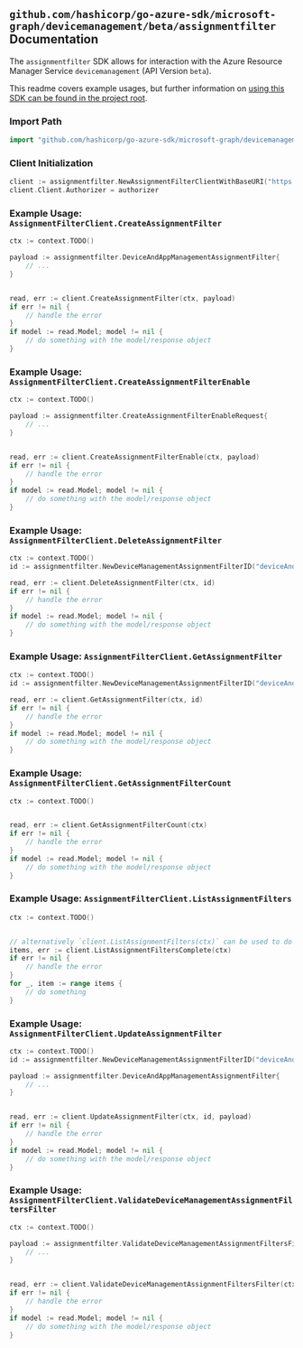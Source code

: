
## `github.com/hashicorp/go-azure-sdk/microsoft-graph/devicemanagement/beta/assignmentfilter` Documentation

The `assignmentfilter` SDK allows for interaction with the Azure Resource Manager Service `devicemanagement` (API Version `beta`).

This readme covers example usages, but further information on [using this SDK can be found in the project root](https://github.com/hashicorp/go-azure-sdk/tree/main/docs).

### Import Path

```go
import "github.com/hashicorp/go-azure-sdk/microsoft-graph/devicemanagement/beta/assignmentfilter"
```


### Client Initialization

```go
client := assignmentfilter.NewAssignmentFilterClientWithBaseURI("https://management.azure.com")
client.Client.Authorizer = authorizer
```


### Example Usage: `AssignmentFilterClient.CreateAssignmentFilter`

```go
ctx := context.TODO()

payload := assignmentfilter.DeviceAndAppManagementAssignmentFilter{
	// ...
}


read, err := client.CreateAssignmentFilter(ctx, payload)
if err != nil {
	// handle the error
}
if model := read.Model; model != nil {
	// do something with the model/response object
}
```


### Example Usage: `AssignmentFilterClient.CreateAssignmentFilterEnable`

```go
ctx := context.TODO()

payload := assignmentfilter.CreateAssignmentFilterEnableRequest{
	// ...
}


read, err := client.CreateAssignmentFilterEnable(ctx, payload)
if err != nil {
	// handle the error
}
if model := read.Model; model != nil {
	// do something with the model/response object
}
```


### Example Usage: `AssignmentFilterClient.DeleteAssignmentFilter`

```go
ctx := context.TODO()
id := assignmentfilter.NewDeviceManagementAssignmentFilterID("deviceAndAppManagementAssignmentFilterIdValue")

read, err := client.DeleteAssignmentFilter(ctx, id)
if err != nil {
	// handle the error
}
if model := read.Model; model != nil {
	// do something with the model/response object
}
```


### Example Usage: `AssignmentFilterClient.GetAssignmentFilter`

```go
ctx := context.TODO()
id := assignmentfilter.NewDeviceManagementAssignmentFilterID("deviceAndAppManagementAssignmentFilterIdValue")

read, err := client.GetAssignmentFilter(ctx, id)
if err != nil {
	// handle the error
}
if model := read.Model; model != nil {
	// do something with the model/response object
}
```


### Example Usage: `AssignmentFilterClient.GetAssignmentFilterCount`

```go
ctx := context.TODO()


read, err := client.GetAssignmentFilterCount(ctx)
if err != nil {
	// handle the error
}
if model := read.Model; model != nil {
	// do something with the model/response object
}
```


### Example Usage: `AssignmentFilterClient.ListAssignmentFilters`

```go
ctx := context.TODO()


// alternatively `client.ListAssignmentFilters(ctx)` can be used to do batched pagination
items, err := client.ListAssignmentFiltersComplete(ctx)
if err != nil {
	// handle the error
}
for _, item := range items {
	// do something
}
```


### Example Usage: `AssignmentFilterClient.UpdateAssignmentFilter`

```go
ctx := context.TODO()
id := assignmentfilter.NewDeviceManagementAssignmentFilterID("deviceAndAppManagementAssignmentFilterIdValue")

payload := assignmentfilter.DeviceAndAppManagementAssignmentFilter{
	// ...
}


read, err := client.UpdateAssignmentFilter(ctx, id, payload)
if err != nil {
	// handle the error
}
if model := read.Model; model != nil {
	// do something with the model/response object
}
```


### Example Usage: `AssignmentFilterClient.ValidateDeviceManagementAssignmentFiltersFilter`

```go
ctx := context.TODO()

payload := assignmentfilter.ValidateDeviceManagementAssignmentFiltersFilterRequest{
	// ...
}


read, err := client.ValidateDeviceManagementAssignmentFiltersFilter(ctx, payload)
if err != nil {
	// handle the error
}
if model := read.Model; model != nil {
	// do something with the model/response object
}
```
